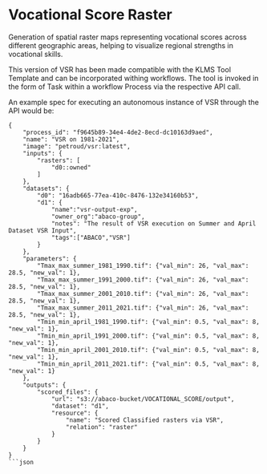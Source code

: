 # Vocational Score Raster

Generation of spatial raster maps representing vocational scores across different geographic areas, helping to visualize regional strengths in vocational skills.

This version of VSR has been made compatible with the KLMS Tool Template and can be incorporated withing workflows. The tool is invoked in the form of Task within a workflow Process via the respective API call. 

An example spec for executing an autonomous instance of VSR through the API would be:

```
{
    "process_id": "f9645b89-34e4-4de2-8ecd-dc10163d9aed",
    "name": "VSR on 1981-2021",
    "image": "petroud/vsr:latest",
    "inputs": {
        "rasters": [
            "d0::owned"
        ]
    },
    "datasets": {
        "d0": "16adb665-77ea-410c-8476-132e34160b53",
        "d1": {
            "name":"vsr-output-exp",
            "owner_org":"abaco-group",
            "notes": "The result of VSR execution on Summer and April Dataset VSR Input",
            "tags":["ABACO","VSR"]
        }
    },
    "parameters": {
        "Tmax_max_summer_1981_1990.tif": {"val_min": 26, "val_max": 28.5, "new_val": 1},
        "Tmax_max_summer_1991_2000.tif": {"val_min": 26, "val_max": 28.5, "new_val": 1},
        "Tmax_max_summer_2001_2010.tif": {"val_min": 26, "val_max": 28.5, "new_val": 1},
        "Tmax_max_summer_2011_2021.tif": {"val_min": 26, "val_max": 28.5, "new_val": 1},
        "Tmin_min_april_1981_1990.tif": {"val_min": 0.5, "val_max": 8, "new_val": 1},
        "Tmin_min_april_1991_2000.tif": {"val_min": 0.5, "val_max": 8, "new_val": 1},
        "Tmin_min_april_2001_2010.tif": {"val_min": 0.5, "val_max": 8, "new_val": 1},
        "Tmin_min_april_2011_2021.tif": {"val_min": 0.5, "val_max": 8, "new_val": 1}
    },
    "outputs": {
        "scored_files": {
            "url": "s3://abaco-bucket/VOCATIONAL_SCORE/output",
            "dataset": "d1",
            "resource": {
                "name": "Scored Classified rasters via VSR",
                "relation": "raster"
            }
        }
    }
}
```json
